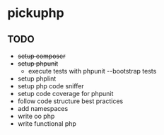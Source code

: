# pickuphp

## TODO
 - ~~setup composer~~
 - ~~setup phpunit~~
    - execute tests with phpunit --bootstrap tests
 - setup phplint
 - setup php code sniffer
 - setup code coverage for phpunit
 - follow code structure best practices
 - add namespaces
 - write oo php
 - write functional php
 
